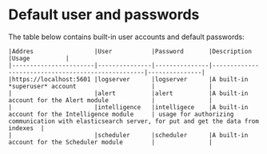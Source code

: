 Default user and passwords
==========================

The table below contains built-in user accounts and default passwords:
	
	|Addres					|User			|Password		|Description										|Usage			|
	|-----------------------|---------------|---------------|---------------------------------------------------|---------------|
	|https://localhost:5601	|logserver		|logserver		|A built-in *superuser* account						|				|
	|						|alert			|alert			|A built-in account for the Alert module			|				|
	|						|intelligence	|intelligece	|A built-in account for the Intelligence module		| usage for authorizing communication with elasticsearch server, for put and get the data from indexes	|
	|						|scheduler		|scheduler		|A built-in account for the Scheduler module		|				|

